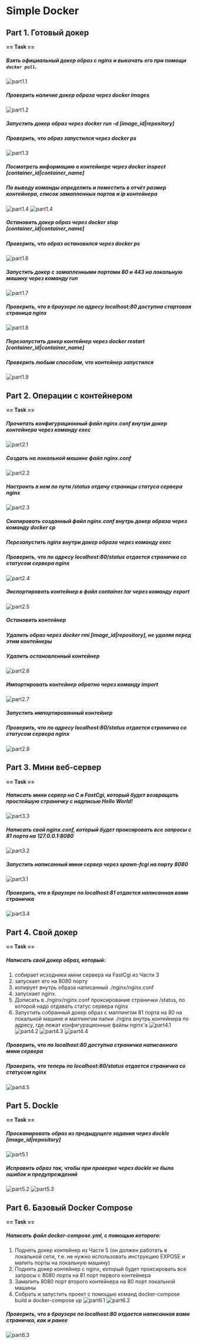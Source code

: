 # Simple Docker

## Part 1. Готовый докер

**== Task ==**

##### Взять официальный докер образ с nginx и выкачать его при помощи `docker pull`.
![part1.1](img/part1-1.png)


##### Проверить наличие докер образа через docker images
![part1.2](img/part1-2.png)


##### Запустить докер образ через docker run -d [image_id|repository]
##### Проверить, что образ запустился через docker ps
![part1.3](img/part1-3.png)


##### Посмотреть информацию о контейнере через docker inspect [container_id|container_name]
##### По выводу команды определить и поместить в отчёт размер контейнера, список замапленных портов и ip контейнера
![part1.4](img/part1-4.png)
![part1.4](img/part1-5.png)


##### Остановить докер образ через docker stop [container_id|container_name]
##### Проверить, что образ остановился через docker ps
![part1.6](img/part1-6.png)


##### Запустить докер с замапленными портами 80 и 443 на локальную машину через команду run
![part1.7](img/part1-7.png)


##### Проверить, что в браузере по адресу localhost:80 доступна стартовая страница nginx
![part1.8](img/part1-8.png)


##### Перезапустить докер контейнер через docker restart [container_id|container_name]
##### Проверить любым способом, что контейнер запустился
![part1.9](img/part1-9.png)


## Part 2. Операции с контейнером

**== Task ==**

##### Прочитать конфигурационный файл nginx.conf внутри докер контейнера через команду exec
![part2.1](img/part2-1.png)


##### Создать на локальной машине файл nginx.conf
![part2.2](img/part2-2.png)


##### Настроить в нем по пути /status отдачу страницы статуса сервера nginx
![part2.3](img/part2-3.png)


##### Скопировать созданный файл nginx.conf внутрь докер образа через команду docker cp
##### Перезапустить nginx внутри докер образа через команду exec
##### Проверить, что по адресу localhost:80/status отдается страничка со статусом сервера nginx
![part2.4](img/part2-4.png)


##### Экспортировать контейнер в файл container.tar через команду export
![part2.5](img/part2-5.png)


##### Остановить контейнер
##### Удалить образ через docker rmi [image_id|repository], не удаляя перед этим контейнеры
##### Удалить остановленный контейнер
![part2.6](img/part2-6.png)


##### Импортировать контейнер обратно через команду import
![part2.7](img/part2-7.png)


##### Запустить импортированный контейнер
##### Проверить, что по адресу localhost:80/status отдается страничка со статусом сервера nginx
![part2.8](img/part2-8.png)


## Part 3. Мини веб-сервер

**== Task ==**

##### Написать мини сервер на C и FastCgi, который будет возвращать простейшую страничку с надписью Hello World!
![part3.3](img/part3-3.png)


##### Написать свой nginx.conf, который будет проксировать все запросы с 81 порта на 127.0.0.1:8080
![part3.2](img/part3-2.png)


##### Запустить написанный мини сервер через spawn-fcgi на порту 8080
![part3.1](img/part3-1.png)


##### Проверить, что в браузере по localhost:81 отдается написанная вами страничка
![part3.4](img/part3-4.png)


## Part 4. Свой докер

**== Task ==**

##### Написать свой докер образ, который:
1) собирает исходники мини сервера на FastCgi из Части 3
2) запускает его на 8080 порту
3) копирует внутрь образа написанный ./nginx/nginx.conf
4) запускает nginx.
5) Дописать в ./nginx/nginx.conf проксирование странички /status, по которой надо отдавать статус сервера nginx
6) Запустить собранный докер образ с маппингом 81 порта на 80 на локальной машине и маппингом папки ./nginx внутрь контейнера по адресу, где лежат конфигурационные файлы nginx'а
![part4.1](img/part4-1.png)
![part4.2](img/part4-2.png)
![part4.3](img/part4-3.png)
![part4.4](img/part4-4.png)

##### Проверить, что по localhost:80 доступна страничка написанного мини сервера
##### Проверить, что теперь по localhost:80/status отдается страничка со статусом nginx
![part4.5](img/part4-5.png)


## Part 5. Dockle

**== Task ==**

##### Просканировать образ из предыдущего задания через dockle [image_id|repository]
![part5.1](img/part5-1.png)


##### Исправить образ так, чтобы при проверке через dockle не было ошибок и предупреждений
![part5.2](img/part5-2.png)
![part5.3](img/part5-3.png)


## Part 6. Базовый Docker Compose

**== Task ==**

##### Написать файл docker-compose.yml, с помощью которого:
1) Поднять докер контейнер из Части 5 (он должен работать в локальной сети, т.е. не нужно использовать инструкцию EXPOSE и мапить порты на локальную машину)
2) Поднять докер контейнер с nginx, который будет проксировать все запросы с 8080 порта на 81 порт первого контейнера
3) Замапить 8080 порт второго контейнера на 80 порт локальной машины
4) Собрать и запустить проект с помощью команд docker-compose build и docker-compose up
![part6.1](img/part6-1.png)
![part6.2](img/part6-2.png)


##### Проверить, что в браузере по localhost:80 отдается написанная вами страничка, как и ранее
![part6.3](img/part6-3.png)